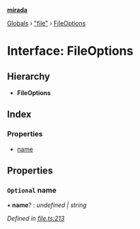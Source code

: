 **[mirada](../README.md)**

[Globals](../README.md) › ["file"](../modules/_file_.md) › [FileOptions](_file_.fileoptions.md)

# Interface: FileOptions

## Hierarchy

* **FileOptions**

## Index

### Properties

* [name](_file_.fileoptions.md#optional-name)

## Properties

### `Optional` name

• **name**? : *undefined | string*

*Defined in [file.ts:213](https://github.com/cancerberoSgx/mirada/blob/170e57c/mirada/src/file.ts#L213)*